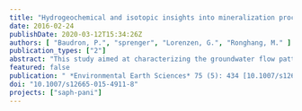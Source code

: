 ```yaml
---
title: "Hydrogeochemical and isotopic insights into mineralization processes and groundwater recharge from an intermittent monsoon channel to an overexploited aquifer in eastern Haryana (India)"
date: 2016-02-24
publishDate: 2020-03-12T15:34:26Z
authors: [ "Baudron, P.", "sprenger", "Lorenzen, G.", "Ronghang, M." ]
publication_types: ["2"]
abstract: "This study aimed at characterizing the groundwater flow pattern in a semi-arid agricultural area in northern India crossed by an intermittent monsoon-controlled watercourse, the Najafgarh drain. More specifically, it focused on studying the impact of groundwater recharge from the riverbed to the regional aquifer using hydrogeochemical and isotopic data. Significant hydrogeochemical zonation was observed between the northern, central and southern sides of the drain, linked to different mineralization processes and mixings. Northward from the drain, groundwater was mainly brackish (4.1–23.4 mS/cm), due to dissolution of evaporites (halite and anhydrite). Southward from the drain, mostly fresh groundwater was found (from 0.5 to 2.3 mS/cm), revealing notable cation exchange processes. In the vicinity of the drain (central area), mineralization was intermediate (0.7–4 mS/cm) and groundwater showed low geochemical evolution, supposing a distinct origin. Stable isotopes of water (d18O, d2H) confirmed that central groundwater was not a simple mixing between northern and southern groundwater masses, but had a significant component of infiltrated surface water from the drain. Potentiometric data supported these findings and confirmed the contribution of the drain to the recharge of the aquifer, setting up a hydraulic barrier between north and south, despite surface water availability limited to the monsoon season and low hydraulic conductivity of the riverbed. This study demonstrates the value of the geochemical and isotopic analysis of groundwater to characterize groundwater flow pattern in peri-urban agricultural areas, especially surface water–groundwater interactions."
featured: false
publication: " *Environmental Earth Sciences* 75 (5): 434 [10.1007/s12665-015-4911-8](https://doi.org/10.1007/s12665-015-4911-8)"
doi: "10.1007/s12665-015-4911-8"
projects: ["saph-pani"]
---
```


